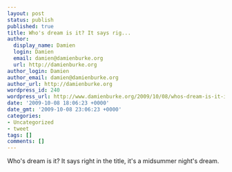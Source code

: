 ```yaml
---
layout: post
status: publish
published: true
title: Who's dream is it? It says rig...
author:
  display_name: Damien
  login: Damien
  email: damien@damienburke.org
  url: http://damienburke.org
author_login: Damien
author_email: damien@damienburke.org
author_url: http://damienburke.org
wordpress_id: 240
wordpress_url: http://www.damienburke.org/2009/10/08/whos-dream-is-it-it-says-rig/
date: '2009-10-08 18:06:23 +0000'
date_gmt: '2009-10-08 23:06:23 +0000'
categories:
- Uncategorized
- tweet
tags: []
comments: []
---
```

<p>Who's dream is it? It says right in the title, it's a midsummer night's dream.</p>
